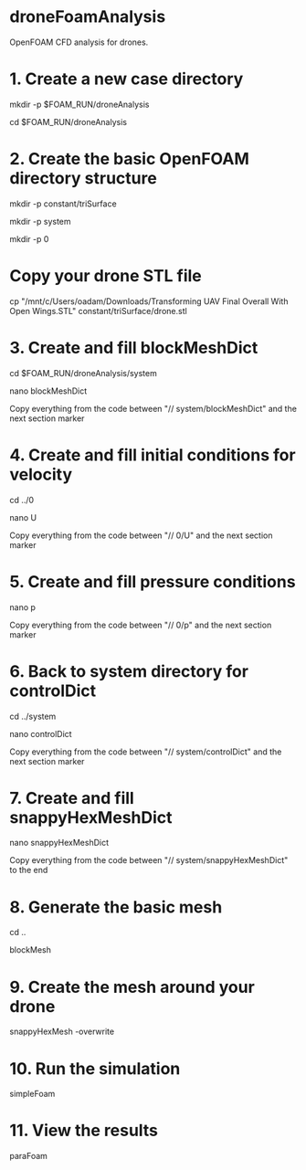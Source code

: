 # droneFoamAnalysis
OpenFOAM CFD analysis for drones.

# 1. Create a new case directory

mkdir -p $FOAM_RUN/droneAnalysis

cd $FOAM_RUN/droneAnalysis

# 2. Create the basic OpenFOAM directory structure

mkdir -p constant/triSurface

mkdir -p system

mkdir -p 0

# Copy your drone STL file

cp "/mnt/c/Users/oadam/Downloads/Transforming UAV Final Overall With Open Wings.STL" constant/triSurface/drone.stl

# 3. Create and fill blockMeshDict

cd $FOAM_RUN/droneAnalysis/system

nano blockMeshDict

Copy everything from the code between "// system/blockMeshDict" and the next section marker

# 4. Create and fill initial conditions for velocity

cd ../0

nano U

Copy everything from the code between "// 0/U" and the next section marker

# 5. Create and fill pressure conditions

nano p

Copy everything from the code between "// 0/p" and the next section marker

# 6. Back to system directory for controlDict

cd ../system

nano controlDict

Copy everything from the code between "// system/controlDict" and the next section marker

# 7. Create and fill snappyHexMeshDict

nano snappyHexMeshDict

Copy everything from the code between "// system/snappyHexMeshDict" to the end

# 8. Generate the basic mesh

cd ..

blockMesh

# 9. Create the mesh around your drone

snappyHexMesh -overwrite

# 10. Run the simulation

simpleFoam

# 11. View the results

paraFoam

